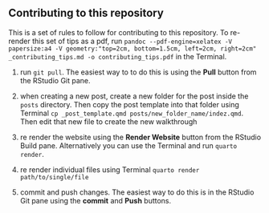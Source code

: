 ## Contributing to this repository

This is a set of rules to follow for contributing to this repository. To re-render this set of tips as a pdf, run `pandoc --pdf-engine=xelatex -V papersize:a4 -V geometry:"top=2cm, bottom=1.5cm, left=2cm, right=2cm" _contributing_tips.md -o contributing_tips.pdf` in the Terminal.

1. run `git pull`. The easiest way to to do this is using the **Pull** button from the RStudio Git pane.

2. when creating a new post, create a new folder for the post inside the `posts` directory. Then copy the post template into that folder using Terminal `cp _post_template.qmd posts/new_folder_name/indez.qmd`. Then edit that new file to create the new walkthrough

3. re render the website using the **Render Website** button from the RStudio Build pane. Alternatively you can use the Terminal and run `quarto render`.

4. re render individual files using Terminal `quarto render path/to/single/file`

5. commit and push changes. The easiest way to do this is in the RStudio Git pane using the **commit** and **Push** buttons.